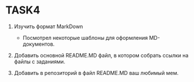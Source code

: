 # TASK4

1. Изучить формат MarkDown
    - Посмотрел некоторые шаблоны для оформления MD-документов.

2. Добавить основной README.MD файл, в котором собрать ссылки на файлы с заданиями.

3. Добавить в репозиторий в файл README.MD ваш любимый мем.
